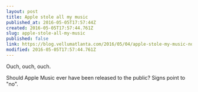 ```yaml
---
layout: post
title: Apple stole all my music
published_at: 2016-05-05T17:57:44Z
created: 2016-05-05T17:57:44.761Z
slug: apple-stole-all-my-music
published: false
link: https://blog.vellumatlanta.com/2016/05/04/apple-stole-my-music-no-seriously/
modified: 2016-05-05T17:57:44.761Z
---
```

Ouch, ouch, ouch.

Should Apple Music ever have been released to the public? Signs point to "no".
